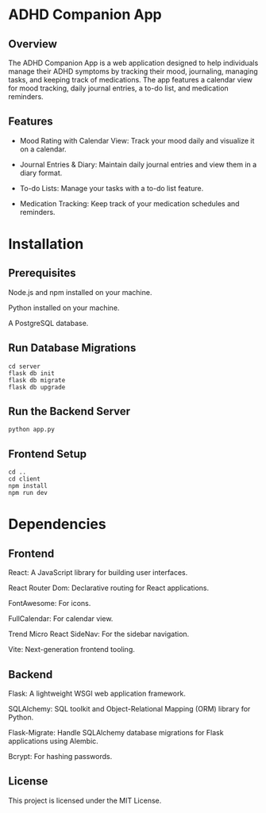 # ADHD Companion App

## Overview
The ADHD Companion App is a web application designed to help individuals manage their ADHD symptoms by tracking their mood, journaling, managing tasks, and keeping track of medications. The app features a calendar view for mood tracking, daily journal entries, a to-do list, and medication reminders.


## Features
- Mood Rating with Calendar View: Track your mood daily and visualize it on a calendar.
  
- Journal Entries & Diary: Maintain daily journal entries and view them in a diary format.
  
- To-do Lists: Manage your tasks with a to-do list feature.
  
- Medication Tracking: Keep track of your medication schedules and reminders.


# Installation

## Prerequisites

Node.js and npm installed on your machine.

Python installed on your machine.

A PostgreSQL database.

## Run Database Migrations
```
cd server
flask db init
flask db migrate
flask db upgrade
```
## Run the Backend Server
```
python app.py
```
## Frontend Setup
```
cd ..
cd client
npm install
npm run dev
```

# Dependencies

## Frontend

React: A JavaScript library for building user interfaces.

React Router Dom: Declarative routing for React applications.

FontAwesome: For icons.

FullCalendar: For calendar view.

Trend Micro React SideNav: For the sidebar navigation.

Vite: Next-generation frontend tooling.

## Backend

Flask: A lightweight WSGI web application framework.

SQLAlchemy: SQL toolkit and Object-Relational Mapping (ORM) library for Python.

Flask-Migrate: Handle SQLAlchemy database migrations for Flask applications using Alembic.

Bcrypt: For hashing passwords.


## License
This project is licensed under the MIT License.
